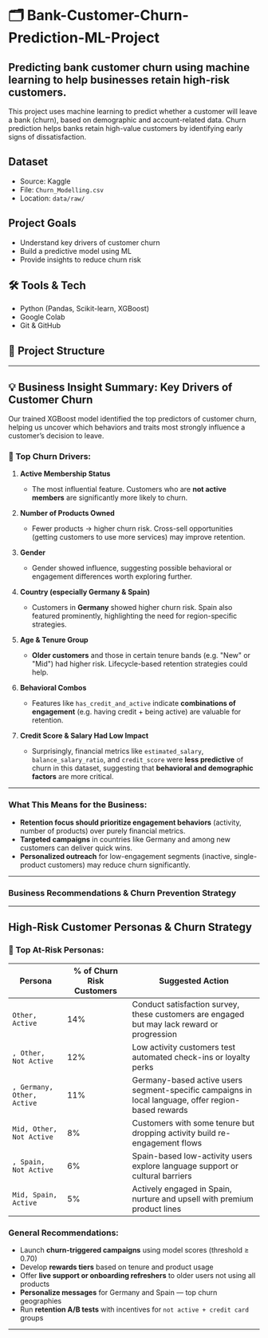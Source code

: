 # 🗂️ Bank-Customer-Churn-Prediction-ML-Project
Predicting bank customer churn using machine learning to help businesses retain high-risk customers.
---
This project uses machine learning to predict whether a customer will leave a bank (churn), based on demographic and account-related data. Churn prediction helps banks retain high-value customers by identifying early signs of dissatisfaction.

## Dataset
- Source: Kaggle  
- File: `Churn_Modelling.csv`  
- Location: `data/raw/`

## Project Goals
- Understand key drivers of customer churn
- Build a predictive model using ML
- Provide insights to reduce churn risk

## 🛠️ Tools & Tech
- Python (Pandas, Scikit-learn, XGBoost)
- Google Colab
- Git & GitHub

## 📁 Project Structure

---
## 💡 Business Insight Summary: Key Drivers of Customer Churn

Our trained XGBoost model identified the top predictors of customer churn, helping us uncover which behaviors and traits most strongly influence a customer’s decision to leave.

### 🔑 Top Churn Drivers:

1. **Active Membership Status**

   * The most influential feature. Customers who are **not active members** are significantly more likely to churn.

2. **Number of Products Owned**

   * Fewer products → higher churn risk. Cross-sell opportunities (getting customers to use more services) may improve retention.

3. **Gender**

   * Gender showed influence, suggesting possible behavioral or engagement differences worth exploring further.

4. **Country (especially Germany & Spain)**

   * Customers in **Germany** showed higher churn risk. Spain also featured prominently, highlighting the need for region-specific strategies.

5. **Age & Tenure Group**

   * **Older customers** and those in certain tenure bands (e.g. "New" or "Mid") had higher risk. Lifecycle-based retention strategies could help.

6. **Behavioral Combos**

   * Features like `has_credit_and_active` indicate **combinations of engagement** (e.g. having credit + being active) are valuable for retention.

7. **Credit Score & Salary Had Low Impact**

   * Surprisingly, financial metrics like `estimated_salary`, `balance_salary_ratio`, and `credit_score` were **less predictive** of churn in this dataset, suggesting that **behavioral and demographic factors** are more critical.

---

### What This Means for the Business:

* **Retention focus should prioritize engagement behaviors** (activity, number of products) over purely financial metrics.
* **Targeted campaigns** in countries like Germany and among new customers can deliver quick wins.
* **Personalized outreach** for low-engagement segments (inactive, single-product customers) may reduce churn significantly.

---

### **Business Recommendations & Churn Prevention Strategy**
---

## High-Risk Customer Personas & Churn Strategy

### 🎯 Top At-Risk Personas:

| Persona                    | % of Churn Risk Customers | Suggested Action                                                                                      |
| -------------------------- | ------------------------- | ----------------------------------------------------------------------------------------------------- |
| `Other, Active`          | 14%                       | Conduct satisfaction survey, these customers are engaged but may lack reward or progression          |
| `, Other, Not Active`      | 12%                       | Low activity customers test automated check-ins or loyalty perks                                    |
| `, Germany, Other, Active` | 11%                       | Germany-based active users segment-specific campaigns in local language, offer region-based rewards |
| `Mid, Other, Not Active`   | 8%                        | Customers with some tenure but dropping activity build   re-engagement flows                          |
| `, Spain, Not Active`      | 6%                        | Spain-based low-activity users explore language support or cultural barriers                        |
| `Mid, Spain, Active`       | 5%                        | Actively engaged in Spain, nurture and upsell with premium product lines                             |

### General Recommendations:

* Launch **churn-triggered campaigns** using model scores (threshold ≥ 0.70)
* Develop **rewards tiers** based on tenure and product usage
* Offer **live support or onboarding refreshers** to older users not using all products
* **Personalize messages** for Germany and Spain — top churn geographies
* Run **retention A/B tests** with incentives for `not active + credit card` groups

---


